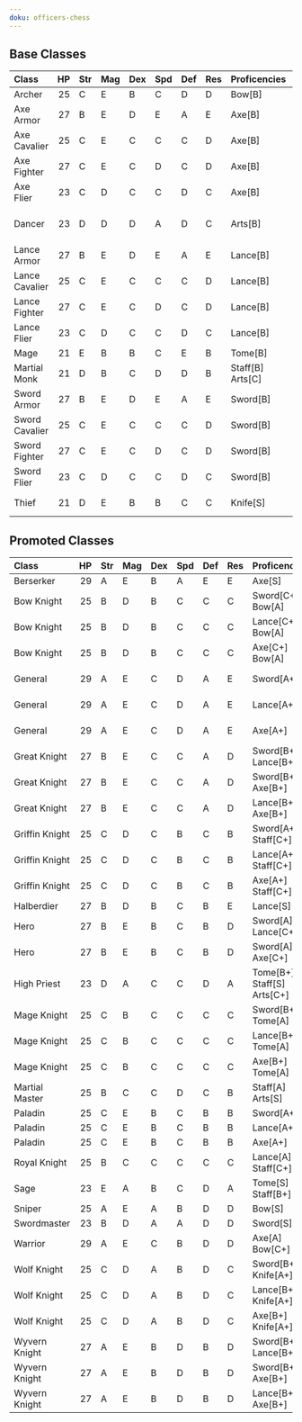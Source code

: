 ```yaml
---
doku: officers-chess
---
```

## Base Classes

| Class          |   HP | Str   | Mag   | Dex   | Spd   | Def   | Res   | Proficencies     | Tags            | Promoted   |
|:---------------|-----:|:------|:------|:------|:------|:------|:------|:-----------------|:----------------|:-----------|
| Archer         |   25 | C     | E     | B     | C     | D     | D     | Bow[B]           | Covert          | No         |
| Axe Armor      |   27 | B     | E     | D     | E     | A     | E     | Axe[B]           | Armor           | No         |
| Axe Cavalier   |   25 | C     | E     | C     | C     | C     | D     | Axe[B]           | Cavalry         | No         |
| Axe Fighter    |   27 | C     | E     | C     | D     | C     | D     | Axe[B]           | Backup          | No         |
| Axe Flier      |   23 | C     | D     | C     | C     | D     | C     | Axe[B]           | Flying          | No         |
| Dancer         |   23 | D     | D     | D     | A     | D     | C     | Arts[B]          | Qi Adept, Dance | No         |
| Lance Armor    |   27 | B     | E     | D     | E     | A     | E     | Lance[B]         | Armor           | No         |
| Lance Cavalier |   25 | C     | E     | C     | C     | C     | D     | Lance[B]         | Cavalry         | No         |
| Lance Fighter  |   27 | C     | E     | C     | D     | C     | D     | Lance[B]         | Backup          | No         |
| Lance Flier    |   23 | C     | D     | C     | C     | D     | C     | Lance[B]         | Flying          | No         |
| Mage           |   21 | E     | B     | B     | C     | E     | B     | Tome[B]          | Mystical        | No         |
| Martial Monk   |   21 | D     | B     | C     | D     | D     | B     | Staff[B] Arts[C] | Qi Adept        | No         |
| Sword Armor    |   27 | B     | E     | D     | E     | A     | E     | Sword[B]         | Armor           | No         |
| Sword Cavalier |   25 | C     | E     | C     | C     | C     | D     | Sword[B]         | Cavalry         | No         |
| Sword Fighter  |   27 | C     | E     | C     | D     | C     | D     | Sword[B]         | Backup          | No         |
| Sword Flier    |   23 | C     | D     | C     | C     | D     | C     | Sword[B]         | Flying          | No         |
| Thief          |   21 | D     | E     | B     | B     | C     | C     | Knife[S]         | Pick, Covert    | No         |

## Promoted Classes

| Class          |   HP | Str   | Mag   | Dex   | Spd   | Def   | Res   | Proficencies               | Tags           | Promoted   |
|:---------------|-----:|:------|:------|:------|:------|:------|:------|:---------------------------|:---------------|:-----------|
| Berserker      |   29 | A     | E     | B     | A     | E     | E     | Axe[S]                     | Backup         | Yes        |
| Bow Knight     |   25 | B     | D     | B     | C     | C     | C     | Sword[C+] Bow[A]           | Cavalry        | Yes        |
| Bow Knight     |   25 | B     | D     | B     | C     | C     | C     | Lance[C+] Bow[A]           | Cavalry        | Yes        |
| Bow Knight     |   25 | B     | D     | B     | C     | C     | C     | Axe[C+] Bow[A]             | Cavalry        | Yes        |
| General        |   29 | A     | E     | C     | D     | A     | E     | Sword[A+]                  | Armor, Slow(1) | Yes        |
| General        |   29 | A     | E     | C     | D     | A     | E     | Lance[A+]                  | Armor, Slow(1) | Yes        |
| General        |   29 | A     | E     | C     | D     | A     | E     | Axe[A+]                    | Armor, Slow(1) | Yes        |
| Great Knight   |   27 | B     | E     | C     | C     | A     | D     | Sword[B+] Lance[B+]        | Cavalry, Armor | Yes        |
| Great Knight   |   27 | B     | E     | C     | C     | A     | D     | Sword[B+] Axe[B+]          | Cavalry, Armor | Yes        |
| Great Knight   |   27 | B     | E     | C     | C     | A     | D     | Lance[B+] Axe[B+]          | Cavalry, Armor | Yes        |
| Griffin Knight |   25 | C     | D     | C     | B     | C     | B     | Sword[A+] Staff[C+]        | Flying         | Yes        |
| Griffin Knight |   25 | C     | D     | C     | B     | C     | B     | Lance[A+] Staff[C+]        | Flying         | Yes        |
| Griffin Knight |   25 | C     | D     | C     | B     | C     | B     | Axe[A+] Staff[C+]          | Flying         | Yes        |
| Halberdier     |   27 | B     | D     | B     | C     | B     | E     | Lance[S]                   | Backup         | Yes        |
| Hero           |   27 | B     | E     | B     | C     | B     | D     | Sword[A] Lance[C+]         | Backup         | Yes        |
| Hero           |   27 | B     | E     | B     | C     | B     | D     | Sword[A] Axe[C+]           | Backup         | Yes        |
| High Priest    |   23 | D     | A     | C     | C     | D     | A     | Tome[B+] Staff[S] Arts[C+] | Mystical       | Yes        |
| Mage Knight    |   25 | C     | B     | C     | C     | C     | C     | Sword[B+] Tome[A]          | Cavalry        | Yes        |
| Mage Knight    |   25 | C     | B     | C     | C     | C     | C     | Lance[B+] Tome[A]          | Cavalry        | Yes        |
| Mage Knight    |   25 | C     | B     | C     | C     | C     | C     | Axe[B+] Tome[A]            | Cavalry        | Yes        |
| Martial Master |   25 | B     | C     | C     | D     | C     | B     | Staff[A] Arts[S]           | Qi Adept       | Yes        |
| Paladin        |   25 | C     | E     | B     | C     | B     | B     | Sword[A+]                  | Cavalry        | Yes        |
| Paladin        |   25 | C     | E     | B     | C     | B     | B     | Lance[A+]                  | Cavalry        | Yes        |
| Paladin        |   25 | C     | E     | B     | C     | B     | B     | Axe[A+]                    | Cavalry        | Yes        |
| Royal Knight   |   25 | B     | C     | C     | C     | C     | C     | Lance[A] Staff[C+]         | Cavalry        | Yes        |
| Sage           |   23 | E     | A     | B     | C     | D     | A     | Tome[S] Staff[B+]          | Mystical       | Yes        |
| Sniper         |   25 | A     | E     | A     | B     | D     | D     | Bow[S]                     | Covert         | Yes        |
| Swordmaster    |   23 | B     | D     | A     | A     | D     | D     | Sword[S]                   | Backup         | Yes        |
| Warrior        |   29 | A     | E     | C     | B     | D     | D     | Axe[A] Bow[C+]             | Backup         | Yes        |
| Wolf Knight    |   25 | C     | D     | A     | B     | D     | C     | Sword[B+] Knife[A+]        | Cavalry        | Yes        |
| Wolf Knight    |   25 | C     | D     | A     | B     | D     | C     | Lance[B+] Knife[A+]        | Cavalry        | Yes        |
| Wolf Knight    |   25 | C     | D     | A     | B     | D     | C     | Axe[B+] Knife[A+]          | Cavalry        | Yes        |
| Wyvern Knight  |   27 | A     | E     | B     | D     | B     | D     | Sword[B+] Lance[B+]        | Flying, Dragon | Yes        |
| Wyvern Knight  |   27 | A     | E     | B     | D     | B     | D     | Sword[B+] Axe[B+]          | Flying, Dragon | Yes        |
| Wyvern Knight  |   27 | A     | E     | B     | D     | B     | D     | Lance[B+] Axe[B+]          | Flying, Dragon | Yes        |

